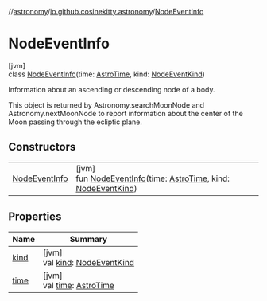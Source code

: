 //[astronomy](../../../index.md)/[io.github.cosinekitty.astronomy](../index.md)/[NodeEventInfo](index.md)

# NodeEventInfo

[jvm]\
class [NodeEventInfo](index.md)(time: [AstroTime](../-astro-time/index.md), kind: [NodeEventKind](../-node-event-kind/index.md))

Information about an ascending or descending node of a body.

This object is returned by Astronomy.searchMoonNode and Astronomy.nextMoonNode to report information about the center of the Moon passing through the ecliptic plane.

## Constructors

| | |
|---|---|
| [NodeEventInfo](-node-event-info.md) | [jvm]<br>fun [NodeEventInfo](-node-event-info.md)(time: [AstroTime](../-astro-time/index.md), kind: [NodeEventKind](../-node-event-kind/index.md)) |

## Properties

| Name | Summary |
|---|---|
| [kind](kind.md) | [jvm]<br>val [kind](kind.md): [NodeEventKind](../-node-event-kind/index.md) |
| [time](time.md) | [jvm]<br>val [time](time.md): [AstroTime](../-astro-time/index.md) |
